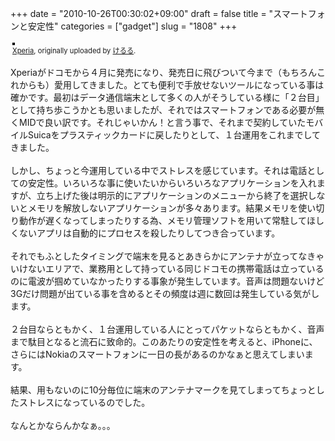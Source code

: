 +++
date = "2010-10-26T00:30:02+09:00"
draft = false
title = "スマートフォンと安定性"
categories = ["gadget"]
slug = "1808"
+++

<div style="text-align: left; padding: 3px;">
<a href="http://www.flickr.com/photos/keruru/5114093895/" title="photo sharing"><img src="http://farm2.static.flickr.com/1414/5114093895_b2f585eae3.jpg" style="border: solid 2px #000000;" alt="" /></a>
<br />
<span style="font-size: 0.8em; margin-top: 0px;"><a href="http://www.flickr.com/photos/keruru/5114093895/">Xperia</a>, originally uploaded by <a href="http://www.flickr.com/people/keruru/">けるる</a>.</span>
</div>
<p>
Xperiaがドコモから４月に発売になり、発売日に飛びついて今まで（もちろんこれからも）愛用してきました。とても便利で手放せないツールになっている事は確かです。最初はデータ通信端末として多くの人がそうしている様に「２台目」として持ち歩こうかとも思いましたが、それではスマートフォンである必要が無くMIDで良い訳です。それじゃいかん！と言う事で、それまで契約していたモバイルSuicaをプラスティックカードに戻したりとして、１台運用をこれまでしてきました。<br />
<br />
しかし、ちょっと今運用している中でストレスを感じています。それは電話としての安定性。いろいろな事に使いたいからいろいろなアプリケーションを入れますが、立ち上げた後は明示的にアプリケーションのメニューから終了を選択しないとメモリを解放しないアプリケーションが多々あります。結果メモリを使い切り動作が遅くなってしまったりする為、メモリ管理ソフトを用いて常駐してほしくないアプリは自動的にプロセスを殺したりしてつき合っています。<br />
<br />
それでもふとしたタイミングで端末を見るとあきらかにアンテナが立ってなきゃいけないエリアで、業務用として持っている同じドコモの携帯電話は立っているのに電波が掴めていなかったりする事象が発生しています。音声は問題ないけど3Gだけ問題が出ている事を含めるとその頻度は週に数回は発生している気がします。<br />
<br />
２台目ならともかく、１台運用している人にとってパケットならともかく、音声まで駄目となると流石に致命的。このあたりの安定性を考えると、iPhoneに、さらにはNokiaのスマートフォンに一日の長があるのかなぁと思えてしまいます。<br />
<br />
結果、用もないのに10分毎位に端末のアンテナマークを見てしまってちょっとしたストレスになっているのでした。<br />
<br />
なんとかならんかなぁ。。。
</p>
